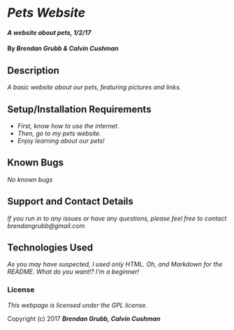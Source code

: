 # _Pets Website_

#### _A website about pets, 1/2/17_

#### By _**Brendan Grubb & Calvin Cushman**_

## Description

_A basic website about our pets, featuring pictures and links._

## Setup/Installation Requirements

* _First, know how to use the internet._
* _Then, go to my pets website._
* _Enjoy learning about our pets!_

## Known Bugs

_No known bugs_

## Support and Contact Details

_If you run in to any issues or have any questions, please feel free to contact brendangrubb@gmail.com_

## Technologies Used

_As you may have suspected, I used only HTML. Oh, and Markdown for the README. What do you want!? I'm a beginner!_

### License

*This webpage is licensed under the GPL license.*

Copyright (c) 2017 **_Brendan Grubb, Calvin Cushman_**
